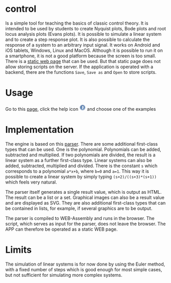 # control #

Is a simple tool for teaching the basics of classic control theory.
It is intended to be used by students to create Nyquist plots, 
Bode plots and root locus analysis plots (Evans plots). It is possible 
to simulate a linear system and to create a step response plot. 
It is also possible to calculate the response of a system to an arbitrary 
input signal.
It works on Android and iOS tablets, Windows, Linux and MacOS.
Although it is possible to run it on a smartphone, it is not a good 
platform because the screen is too small.
There is a [static web page](https://hneemann.github.io/control/) 
that can be used. But that static page does not allow storing scripts on 
the server. 
If the application is operated with a backend, there are the functions 
`Save`, `Save as` and `Open` to store scripts.

# Usage #

Go to this [page](https://hneemann.github.io/control/), click the help 
icon <img src="/server/assets/help.svg" width="20"> and choose one of the examples

# Implementation #

The engine is based on this [parser](https://github.com/hneemann/parser2).
There are some additional first-class types that can be used. One is the 
polynomial. Polynomials can be added, subtracted and multiplied. If two 
polynomials are divided, the result is a linear system as a further 
first-class type. Linear systems can also be added, subtracted, 
multiplied and divided. There is the constant `s` which corresponds to a 
polynomial `a*x+b`, where `b=0` and `a=1`. This way it is possible to
create a linear system by simply typing `(s+2)/((s+3)*(s+1))` which 
feels very natural.

The parser itself generates a single result value, which is output as HTML. 
The result can be a list or a set. Graphical images can also be a result 
value and are displayed as SVG. They are also additional first-class types 
that can be contained in lists, for example, if several graphics are to be 
output.

The parser is compiled to WEB-Assembly and runs in the browser. 
The script, which serves as input for the parser, does not leave 
the browser. The APP can therefore be operated as a static WEB page.

# Limits #

The simulation of linear systems is for now done by using the Euler method, with a 
fixed number of steps which is good enough for most simple cases, but not 
sufficient for simulating more complex systems.

